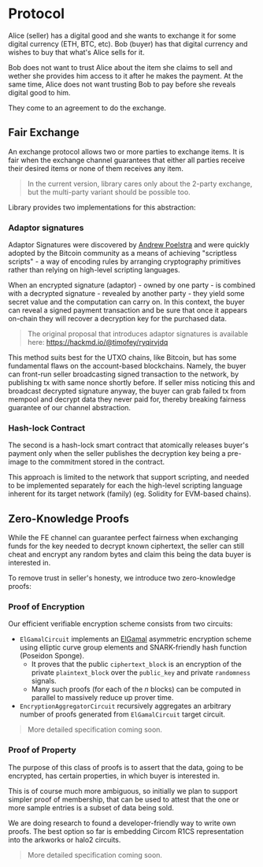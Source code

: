 # Protocol
Alice (seller) has a digital good and she wants to exchange it for some digital currency (ETH, BTC, etc). Bob (buyer) has that digital currency and wishes to buy that what's Alice sells for it.

Bob does not want to trust Alice about the item she claims to sell and wether she provides him access to it after he makes the payment. At the same time, Alice does not want trusting Bob to pay before she reveals digital good to him.

They come to an agreement to do the exchange.

## Fair Exchange
An exchange protocol allows two or more parties to exchange items. It is fair when the exchange channel guarantees that either all parties receive their desired items or none of them receives any item.

> In the current version, library cares only about the 2-party exchange, but the multi-party variant should be possible too.

Library provides two implementations for this abstraction:

### Adaptor signatures
Adaptor Signatures were discovered by [Andrew Poelstra](https://github.com/apoelstra) and were quickly adopted by the Bitcoin community as a means of achieving "scriptless scripts" - a way of encoding rules by arranging cryptography primitives rather than relying on high-level scripting languages.

When an encrypted signature (adaptor) - owned by one party - is combined with a decrypted signature - revealed by another party - they yield some secret value and the computation can carry on. In this context, the buyer can reveal a signed payment transaction and be sure that once it appears on-chain they will recover a decryption key for the purchased data.

> The original proposal that introduces adaptor signatures is available here: https://hackmd.io/@timofey/ryqirvjdq

This method suits best for the UTXO chains, like Bitcoin, but has some fundamental flaws on the account-based blockchains. Namely, the buyer can front-run seller broadcasting signed transaction to the network, by publishing tx with same nonce shortly before. If seller miss noticing this and broadcast decrypted signature anyway, the buyer can grab failed tx from mempool and decrypt data they never paid for, thereby breaking fairness guarantee of our channel abstraction.

### Hash-lock Contract
The second is a hash-lock smart contract that atomically releases buyer's payment only when the seller publishes the decryption key being a pre-image to the commitment stored in the contract.

This approach is limited to the network that support scripting, and needed to be implemented separately for each the high-level scripting language inherent for its target network (family) (eg. Solidity for EVM-based chains).

## Zero-Knowledge Proofs
While the FE channel can guarantee perfect fairness when exchanging funds for the key needed to decrypt known ciphertext, the seller can still cheat and encrypt any random bytes and claim this being the data buyer is interested in.

To remove trust in seller's honesty, we introduce two zero-knowledge proofs:

### Proof of Encryption
Our efficient verifiable encryption scheme consists from two circuits:
- `ElGamalCircuit` implements an [ElGamal](http://wwwmayr.in.tum.de/konferenzen/Jass05/courses/1/papers/meier_paper.pdf) asymmetric encryption scheme using elliptic curve group elements and SNARK-friendly hash function (Poseidon Sponge).
  - It proves that the public `ciphertext_block` is an encryption of the private `plaintext_block` over the `public_key` and private `randomness` signals.
  - Many such proofs (for each of the $n$ blocks) can be computed in parallel to massively reduce up prover time.
- `EncryptionAggregatorCircuit` recursively aggregates an arbitrary number of proofs generated from `ElGamalCircuit` target circuit.

> More detailed specification coming soon.

### Proof of Property
The purpose of this class of proofs is to assert that the data, going to be encrypted, has certain properties, in which buyer is interested in.

This is of course much more ambiguous, so initially we plan to support simpler proof of membership, that can be used to attest that the one or more sample entries is a subset of data being sold.

We are doing research to found a developer-friendly way to write own proofs. The best option so far is embedding Circom R1CS representation into the arkworks or halo2 circuits.

> More detailed specification coming soon.
